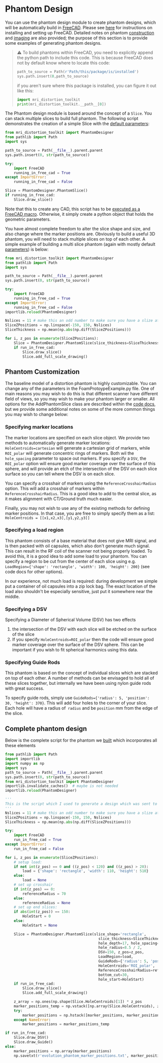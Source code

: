 # Phantom Design

You can use the phantom design module to create phantom designs, which will be automatically build in [FreeCAD](https://www.freecadweb.org/). Please see [here](https://image-x-institute.github.io/mri_distortion_toolkit/FreeCADsetup.html#setting-up-freecad) for instructions on installing and setting up FreeCAD. Detailed notes on phantom [construction](https://image-x-institute.github.io/mri_distortion_toolkit/phantom_construction.html) and [imaging](https://image-x-institute.github.io/mri_distortion_toolkit/phantom_imaging.html) are also provided; the purpose of this section is to provide some examples of generating phantom designs.

> :warning: To build phantoms within FreeCAD, you need to explicitly append the python path to include this code. This is because FreeCAD does not by default know where to locate this code:
> ```python
> path_to_source = Path(r'Path/this/package/is/installed')
> sys.path.insert(0,path_to_source)
> ```
> if you aren't sure where this package is installed, you can figure it out like this:
> ```python
> import mri_distortion_toolkit
> print(mri_distortion_toolkit.__path__[0])
> ```

The Phantom design module is based around the concept of a `Slice`. You can stack multiple slices to build full phantom. The following script demonstrates the creation of a simple Slice with the [default parameters](https://image-x-institute.github.io/mri_distortion_toolkit/code_docs.html#module-mri_distortion_toolkit.PhantomDesigner):

```python
from mri_distortion_toolkit import PhantomDesigner
from pathlib import Path
import sys

path_to_source = Path(__file__).parent.parent
sys.path.insert(0, str(path_to_source))

try:
    import FreeCAD
    running_in_free_cad = True
except ImportError:
    running_in_free_cad = False

Slice = PhantomDesigner.PhantomSlice()
if running_in_free_cad:
    Slice.draw_slice()
```

Note that this to create any CAD, this script has to be [executed as a FreeCAD macro](https://image-x-institute.github.io/mri_distortion_toolkit/FreeCADsetup.html). Otherwise, it simply create a python object that holds the geometric parameters.

You have almost complete freedom to alter the slice shape and size, and also change where the marker positions are. Obviously to build a useful 3D phantom, you will need to stack multiple slices on top of each other. A simple example of building a multi slice phantom (again with mostly default [parameters](https://image-x-institute.github.io/mri_distortion_toolkit/code_docs.html#module-mri_distortion_toolkit.PhantomDesigner)) is below:

```python
from mri_distortion_toolkit import PhantomDesigner
from pathlib import Path
import sys

path_to_source = Path(__file__).parent.parent
sys.path.insert(0, str(path_to_source))

try:
    import FreeCAD
    running_in_free_cad = True
except ImportError:
    running_in_free_cad = False
importlib.reload(PhantomDesigner)

Nslices = 11 # make this an odd number to make sure you have a slize at z=0
SliceZPositions = np.linspace(-150, 150, Nslices)
SliceThickness = np.mean(np.abs(np.diff(SliceZPositions)))

for i, z_pos in enumerate(SliceZPositions):
    Slice = PhantomDesigner.PhantomSlice(slice_thickness=SliceThickness, z_pos=z_pos)
    if run_in_free_cad:
        Slice.draw_slice()
        Slice.add_full_scale_drawing()
```

## Phantom Customization

The baseline model of a distortion phantom is highly customizable. You can change any of the parameters in the FoamProtoypeExample.py file. One of main reasons you may wish to do this is that different scanner have different field of views, so you may wish to make your phantom larger or smaller.
All options for the AddPhantomSlice class are described within the [code docs](), but we provide some additional notes on some of the more common things you may wish to change below:

### Specifying marker locations 

The marker locations are specified on each slice object. We provide two methods to automatically generate marker locations: ```HoleCentroids=cartesian``` will generate a cartesian grid of markers, while ```ROI_polar```  will generate concentric rings of markers. Both wil the ```hole_spacing``` parameter to space out markers. If you specify a ```DSV```,  the ```ROI_polar``` option will ensure good marker coverage over the surface of this sphere, and will provide an etch of the intersection of the DSV on each slice surface so you can tell where the DSV is on each slice.

You can specify a crosshair of markers using the ```ReferenceCrosshairRadius``` option. This will add a crosshair of markers within ```ReferenceCrosshairRadius```. This is a good idea to add to the central slice, as it makes alignment with CT/Ground truth much easier.

Finally, you may not wish to use any of the existing methods for defining marker positions. In that case, you are free to simply specify them as a list: ```HoleCentroids = [[x1,x2,x3],[y1,y2,y3]]```

### Specifying a load region

This phantom consists of a base material that does not give MRI signal, and is then packed with oil capsules, which also don't generate much signal. This can result in the RF coil of the scanner not being properly loaded. To avoid this, it is a good idea to add some load to your phantom. You can specify a region to be cut from the center of each slice using e.g. ```LoadRegion={'shape': 'rectangle', 'width': 100, 'height': 200}``` (see code docs for other options).

In our experience, not much load is required: during development we simple put a container of oil capsules into a zip lock bag. The exact location of the load also shouldn't be especially sensitive, just put it somewhere near the middle. 

### Specifying a DSV

Specifying a Diameter of Spherical Volume (DSV) has two effects

1. the intersection of the DSV with each slice will be etched on the surface of the slice
2. If you specify ```HoleCentroids=ROI_polar``` then the code will ensure good marker coverage over the surface of the DSV sphere. This can be important if you wish to fit spherical harmonics using this data.

### Specifying Guide Rods

This phantom is based on the concept of individual slices which are stacked on top of each other. A number of methods can be envisaged to hold all of these slices together, but internally we have been using nylon guide rods with great success. 

To specify guide rods, simply use ```GuideRods={'radius': 5, 'position': 30, 'height': 370}```. This will add four holes to the corner of your slice. Each hole will have a radius of` radius` and be  `position` mm from the edge of the slice.

## Complete phantom design

Below is the complete script for the phantom we [built]() which incorporates all these elements

```python
from pathlib import Path
import importlib
import numpy as np
import sys
path_to_source = Path(__file__).parent.parent
sys.path.insert(0, str(path_to_source))
from mri_distortion_toolkit import PhantomDesigner
importlib.invalidate_caches()  # maybe is not needed
importlib.reload(PhantomDesigner)

'''
This is the script which I used to generate a design which was sent to Evolution Gear
'''
Nslices = 11 # make this an odd number to make sure you have a slize at z=0
SliceZPositions = np.linspace(-150, 150, Nslices)
SliceThickness = np.mean(np.abs(np.diff(SliceZPositions)))

try:
    import FreeCAD
    run_in_free_cad = True
except ImportError:
    run_in_free_cad = False

for i, z_pos in enumerate(SliceZPositions):
    # setup load:
    if not int(z_pos) == 0 and ((z_pos) < 120) and ((z_pos) > 20):
        load = {'shape': 'rectangle', 'width': 110, 'height': 510}
    else:
        load = None
    # set up crosshair
    if int(z_pos) == 0:
        referenceRadius = 70
    else:
        referenceRadius = None
    # set up end slices:
    if abs(int(z_pos)) == 150:
        HoleStart = 0
    else:
        HoleStart = None

    Slice = PhantomDesigner.PhantomSlice(slice_shape='rectangle',
                                           slice_thickness=SliceThickness, HVL_x=390 / 2, HVL_Y=390 / 2,
                                           hole_depth=17, hole_spacing=25,
                                           hole_radius=8.5 / 2,
                                           DSV=150, z_pos=z_pos,
                                           LoadRegion=load,
                                           GuideRods={'radius': 5, 'position': 20, 'height': 370},
                                           HoleCentroids='ROI_polar',
                                           ReferenceCrosshairRadius=referenceRadius,
                                           bottom_cut=30,
                                           hole_start=HoleStart)
    if run_in_free_cad:
        Slice.draw_slice()
        Slice.add_full_scale_drawing()

    z_array = np.ones(np.shape(Slice.HoleCentroids)[1]) * z_pos
    marker_positions_temp = np.vstack([np.array(Slice.HoleCentroids), z_array])
    try:
        marker_positions = np.hstack([marker_positions, marker_positions_temp])
    except NameError:
        marker_positions = marker_positions_temp

if run_in_free_cad:
    Slice.draw_DSV()
    Slice.draw_Guide()
else:
    marker_positions = np.array(marker_positions)
    np.savetxt(r'evolution_phantom_marker_positions.txt', marker_positions)

```
